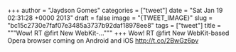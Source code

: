 
+++
author = "Jaydson Gomes"
categories = ["tweet"]
date = "Sat Jan 19 02:31:28 +0000 2013"
draft = false
image = "{TWEET_IMAGE}"
slug = "bc15c2730e7faf07e3485a3737b92daf18978ee8"
tags = ["tweet"]
title = """Wow! RT @firt New WebKit-..."""
+++
Wow! RT @firt New WebKit-based Opera browser coming on Android and iOS  http://t.co/2BwGz6pv
